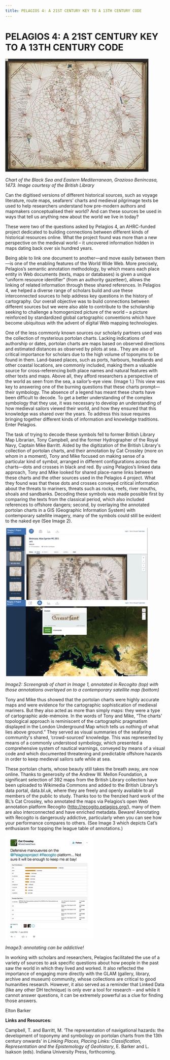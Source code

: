 ```yaml
---
title: PELAGIOS 4: A 21ST CENTURY KEY TO A 13TH CENTURY CODE
---
```


# PELAGIOS 4: A 21ST CENTURY KEY TO A 13TH CENTURY CODE

![Image1](Images/Pelagios_Image1.jpg)

_Chart of the Black Sea and Eastern Mediterranean,
Grazioso Benincasa, 1473.  Image courtesy of the British Library_

Can the digitised versions of different historical sources, such as voyage literature, route maps, seafarers’ charts and medieval pilgrimage texts be used to help researchers understand how pre-modern authors and mapmakers conceptualised their world? And can these sources be used in ways that tell us anything new about the world we live in today?

These were two of the questions asked by Pelagios 4, an AHRC-funded project dedicated to building connections between different kinds of historical resources online. What the project found was more than a new perspective on the medieval world – it uncovered information hidden in maps dating back over six hundred years.

Being able to link one document to another—and move easily between them—is one of the enabling features of the World Wide Web. More precisely, Pelagios’s semantic annotation methodology, by which means each place entity in Web documents (texts, maps or databases) is given a unique “uniform resource identifier” (from an authority gazetteer), allows the linking of related information through these shared references. In Pelagios 4, we helped a diverse range of scholars build and use these interconnected sources to help address key questions in the history of cartography. Our overall objective was to build connections between different sources but we were also able to contribute to the scholarship seeking to challenge a homogenized picture of the world – a picture reinforced by standardized global cartographic conventions which have become ubiquitous with the advent of digital Web mapping technologies.

One of the less commonly known sources our scholarly partners used was the collection of mysterious portolan charts. Lacking indications of authorship or dates, portolan charts are maps based on observed directions and estimated distances as observed by pilots at sea.. They are also of critical importance for scholars due to the high volume of toponyms to be found in them. Land-based places, such as ports, harbours, headlands and other coastal locations, are commonly included, making them a valuable source for cross-referencing both place names and natural features with other texts and maps. Above all, they afford researchers a perspective of the world as seen from the sea, a sailor’s-eye view. (Image 1.) This view was key to answering one of the burning questions that these charts prompt—their symbology. The absence of a legend has meant these charts have been difficult to decode. To get a better understanding of the complex symbology that they use, it was necessary to develop an understanding of how medieval sailors viewed their world, and how they ensured that this knowledge was shared over the years. To address this issue requires bringing together different kinds of information and knowledge traditions. Enter Pelagios.

The task of trying to decode these symbols fell to former British Library Map Librarian, Tony Campbell, and the former Hydrographer of the Royal Navy, Captain Mike Barritt. Aided by the digitization of the British Library's collection of portolan charts, and their annotation by Cat Crossley (more on whom in a moment), Tony and Mike focused on making sense of a particular kind of symbol, arranged in different configurations across the charts—dots and crosses in black and red. By using Pelagios’s linked data approach, Tony and Mike looked for shared place-name links between these charts and the other sources used in the Pelagios 4 project. What they found was that these dots and crosses conveyed critical information about the threats to mariners, threats such as rocks, reefs, river mouths, shoals and sandbanks. Decoding these symbols was made possible first by comparing the texts from the classical period, which also included references to offshore dangers; second, by overlaying the annotated portolan charts in a GIS (Geographic Information System) with contemporary satellite imagery, many of the symbols could still be evident to the naked eye (See Image 2).

![Image2](Images/Pelagios_Image2.jpg)

_Image2: Screengrab of chart in Image 1, annotated in Recogito (top) with those annotations overlayed on to a contemporary satellite map (bottom)_

Tony and Mike thus showed that the portolan charts were highly accurate maps and were evidence for the cartographic sophistication of medieval mariners. But they also acted as more than simply maps: they were a type of cartographic aide-mémoire. In the words of Tony and Mike, “The charts' topological approach is reminiscent of the cartographic pragmatism displayed in the London Underground Map which tells us nothing of what lies above ground.” They served as visual summaries of the seafaring community's shared, ‘crowd-sourced’ knowledge. This was represented by means of a commonly understood symbology, which presented a comprehensive system of nautical warnings, conveyed by means of a visual code and which documented threatening and predictable offshore hazards in order to keep medieval sailors safe while at sea.

These portolan charts, whose beauty still takes the breath away, are now online. Thanks to generosity of the Andrew W. Mellon Foundation, a significant selection of 392 maps from the British Library collection have been uploaded to Wikimedia Commons and added to the British Library’s data portal, data.bl.uk, where they are freely and openly available to all members of the public to study. Thanks too to the frenzied hard work of the BL’s Cat Crossley, who annotated the maps via Pelagios’s open Web annotation platform Recogito (http://recogito.pelagios.org/), many of them are also interconnected and have enriched metadata. Beware! Annotating with Recogito is dangerously addictive, particularly when you can see how your performance compares to others. (See Image 3 which depicts Cat’s enthusiasm for topping the league table of annotations.)

![Image3](Images/Pelagios_Image3.jpg)

_Image3: annotating can be addictive!_

In working with scholars and researchers, Pelagios facilitated the use of a variety of sources to ask specific questions about how people in the past saw the world in which they lived and worked. It also reflected the importance of engaging more directly with the GLAM (gallery, library, archive and museum) community, whose collections are critical to good humanities research. However, it also served as a reminder that Linked Data (like any other DH technique) is only ever a tool for research – and while it cannot answer questions, it can be extremely powerful as a clue for finding those answers.

Elton Barker

**Links and Resources:**

Campbell, T. and Barritt, M. ‘The representation of navigational hazards: the development of toponymy and symbology on portolan charts from the 13th century onwards’ in _Linking Places, Placing Links: Classification, Representation and the Epistemology of Geohistory_, E. Barker and L. Isakson (eds). Indiana University Press, forthcoming.
